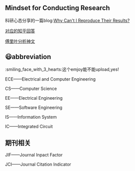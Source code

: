 ## Mindset for Conducting Research

科研心态分享的一篇blog:[Why Can't I Reproduce Their Results?](https://theorangeduck.com/page/reproduce-their-results)

[对应的知乎回答](https://www.zhihu.com/question/364269312/answer/3107942044)


[傅里叶分析神文](https://www.zhihu.com/search?type=content&q=Heinrich)

## :smiley:abbreviation

<!--这里都是缩写 -->
:smiling_face_with_3_hearts:这个emjoy能不能upload,yes!

ECE——Electrical and Computer Engineering

CS——Computer Science

EE——Electrical Engineering

SE——Software Engineering

IS——Information System

IC——Integrated Circuit 

## 期刊相关

JIF——Journal Inpact Factor

JCI——Journal Citation Indicator

